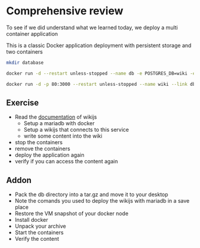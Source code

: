 # Comprehensive review
To see if we did understand what we learned today, we deploy a multi container application

This is a classic Docker application deployment with persistent storage and two containers
```bash
mkdir database

docker run -d --restart unless-stopped --name db -e POSTGRES_DB=wiki -e POSTGRES_PASSWORD=wikijsrocks -e POSTGRES_USER=wikijs -v $PWD/database:/var/lib/postgresql/data postgres:11-alpine

docker run -d -p 80:3000 --restart unless-stopped --name wiki --link db:db -e DB_TYPE=postgres -e DB_HOST=db -e DB_PORT=5432 -e DB_USER=wikijs -e DB_PASS=wikijsrocks -e DB_NAME=wiki requarks/wiki:
```
 
## Exercise
*  Read the [documentation](https://docs.requarks.io/install/docker) of wikijs
	* Setup a mariadb with docker
	* Setup a wikijs that connects to this service
	* write some content into the wiki
* stop the containers
* remove the containers
* deploy the application again
* verify if you can access the content again

## Addon
* Pack the db directory into a tar.gz and move it to your desktop
* Note the comands you used to deploy the wikijs with mariadb in a save place
* Restore the VM snapshot of your docker node
* Install docker
* Unpack your archive
* Start the containers
* Verify the content

<!--stackedit_data:
eyJoaXN0b3J5IjpbLTE3NjcxNzUxNjUsLTEwNjc0NTE1MzNdfQ
==
-->